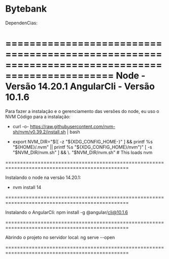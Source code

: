 # Bytebank

DependenCias:

================================================================================================
Node - Versão 14.20.1
AngularCli - Versão 10.1.6
================================================================================================

Para fazer a instalação e o gerenciamento das versões do node, eu uso o NVM
Código para a instalação:

- curl -o- https://raw.githubusercontent.com/nvm-sh/nvm/v0.39.2/install.sh | bash

- export NVM_DIR="$([ -z "${XDG_CONFIG_HOME-}" ] && printf %s "${HOME}/.nvm" || printf %s "${XDG_CONFIG_HOME}/nvm")"
[ -s "$NVM_DIR/nvm.sh" ] && \. "$NVM_DIR/nvm.sh" # This loads nvm

================================================================================================

Instalando o node na versão 14.20.1:
- nvm install 14

================================================================================================

Instalando o AngularCli:
npm install -g @angular/cli@10.1.6

================================================================================================

Abrindo o projeto no servidor local:
ng serve --open

================================================================================================
